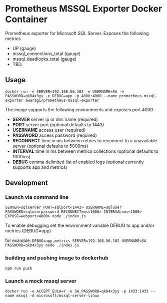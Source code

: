 Prometheus MSSQL Exporter Docker Container
=============

Prometheus exporter for Microsoft SQL Server. Exposes the following metrics
* UP (gauge)
* mssql_connections_total (gauge)
* mssql_deadlocks_total (gauge)
* TBD.

Usage
-----

`docker run -e SERVER=192.168.56.102 -e USERNAME=SA -e PASSWORD=qkD4x3yy -e DEBUG=app -p 4000:4000 --name prometheus-mssql-exporter awaragi/prometheus-mssql-exporter`

The image supports the following environments and exposes port 4000

* **SERVER** server ip or dns name (required)
* **PORT** server port (optional defaults to 1443)
* **USERNAME** access user (required)
* **PASSWORD** access password (required)
* **RECONNECT** time in ms between retries to reconnect to a unavailable server (optional defaults to 5000ms)
* **INTERVAL** time in ms between metrics collections (optional defaults to 1000ms)
* **DEBUG** comma delimited list of enabled logs (optional currently supports app and metrics)

Development
-----------

### Launch via command line

`
SERVER=sqlserver
PORT=sqlport<1443>
USERNAME=sqluser
PASSWORD=sqluserpassword
RECONNECT=ms<1000>
INTERVAL=ms<1000>
EXPOSE=webport<4000>
node ./index.js
`

To enable debugging set the environment variable DEBUG to app and/or metrics (DEBUG=app) 

for example:
`DEBUG=app,metrics SERVER=192.168.56.102 USERNAME=SA PASSWORD=qkD4x3yy node ./index.js`

### building and pushing image to dockerhub

`npm run push`

### Launch a mock mssql server

`docker run -e ACCEPT_EULA=Y -e SA_PASSWORD=qkD4x3yy -p 1433:1433 --name mssql -d microsoft/mssql-server-linux`
